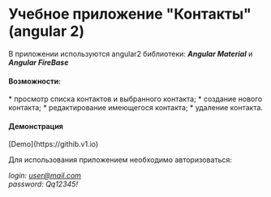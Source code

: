 # Учебное приложение "Контакты" (angular 2)
В приложении используются angular2 библиотеки: ***Angular Material*** и ***Angular FireBase***

<h4>Возможности:</h4>
* просмотр списка контактов и выбранного контакта;
* создание нового контакта;
* редактирование имеющегося контакта;
* удаление контакта.

<h4>Демонстрация</h4>
[Demo](https://githib.v1.io)    


Для использования приложением необходимо авторизоваться:  

*login: user@mail.com*  
*password: Qq12345!*
